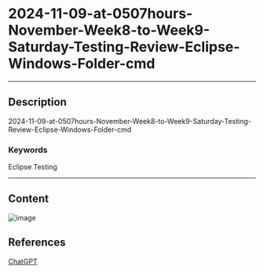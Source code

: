 # 2024-11-09-at-0507hours-November-Week8-to-Week9-Saturday-Testing-Review-Eclipse-Windows-Folder-cmd

____

## Description

2024-11-09-at-0507hours-November-Week8-to-Week9-Saturday-Testing-Review-Eclipse-Windows-Folder-cmd

### Keywords

Eclipse Testing

____

## Content


![image](https://github.com/user-attachments/assets/2e30ee36-6167-48cd-9236-a3e5c9db0639)


## References

[ChatGPT](https://chatgpt.com/)
